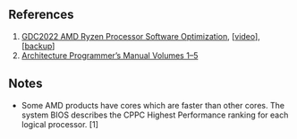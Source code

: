 
## References

1. [GDC2022 AMD Ryzen Processor Software Optimization](https://gpuopen.com/gdc-presentations/2022/GDC_AMD_Ryzen_Processor_Software_Optimization.pdf), [[video](https://youtu.be/helEx02HN_I)], [[backup](../pdf/GDC_AMD_Ryzen_Processor_Software_Optimization.pdf)]
2. [Architecture Programmer’s Manual Volumes 1–5](https://www.amd.com/content/dam/amd/en/documents/processor-tech-docs/programmer-references/40332.pdf)

## Notes

* Some AMD products have cores which are faster than other cores. The system BIOS describes the CPPC Highest Performance ranking for each logical processor. [1]

